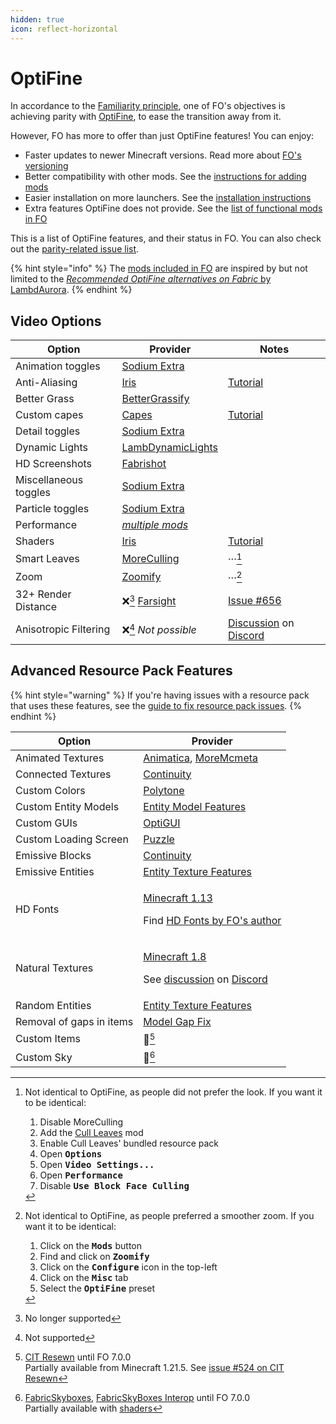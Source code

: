 ```yaml
---
hidden: true
icon: reflect-horizontal
---
```


# OptiFine

In accordance to the [Familiarity principle](./#familiarity), one of FO's objectives is achieving parity with [OptiFine](https://optifine.net/), to ease the transition away from it.

However, FO has more to offer than just OptiFine features! You can enjoy:

* Faster updates to newer Minecraft versions. Read more about [FO's versioning](versioning.md)
* Better compatibility with other mods. See the [instructions for adding mods](../how-to/add-mods/)
* Easier installation on more launchers. See the [installation instructions](../how-to/install/)
* Extra features OptiFine does not provide. See the [list of functional mods in FO](../info/mods/#functional)

This is a list of OptiFine features, and their status in FO. You can also check out the [parity-related issue list](https://github.com/Fabulously-Optimized/fabulously-optimized/issues?q=is:issue%20is:open%20label:parity).

{% hint style="info" %}
The [mods included in FO](../info/mods/) are inspired by but not limited to the [_Recommended OptiFine alternatives on Fabric_ by LambdAurora](https://optifine.alternatives.lambdaurora.dev/).
{% endhint %}

## Video Options

| Option                | Provider                                                                            | Notes                                                                                                                                        |
| --------------------- | ----------------------------------------------------------------------------------- | -------------------------------------------------------------------------------------------------------------------------------------------- |
| Animation toggles     | [Sodium Extra](https://www.curseforge.com/minecraft/mc-mods/sodium-extra)           |                                                                                                                                              |
| Anti-Aliasing         | [Iris](https://www.curseforge.com/minecraft/mc-mods/irisshaders)                    | [Tutorial](../info/mods/shaders.md)                                                                                                          |
| Better Grass          | [BetterGrassify](https://curseforge.com/minecraft/mc-mods/bettergrassify)           |                                                                                                                                              |
| Custom capes          | [Capes](https://www.curseforge.com/minecraft/mc-mods/capes)                         | [Tutorial](../info/mods/capes.md)                                                                                                            |
| Detail toggles        | [Sodium Extra](https://www.curseforge.com/minecraft/mc-mods/sodium-extra)           |                                                                                                                                              |
| Dynamic Lights        | [LambDynamicLights](https://www.curseforge.com/minecraft/mc-mods/lambdynamiclights) |                                                                                                                                              |
| HD Screenshots        | [Fabrishot](https://www.curseforge.com/minecraft/mc-mods/fabrishot)                 |                                                                                                                                              |
| Miscellaneous toggles | [Sodium Extra](https://www.curseforge.com/minecraft/mc-mods/sodium-extra)           |                                                                                                                                              |
| Particle toggles      | [Sodium Extra](https://www.curseforge.com/minecraft/mc-mods/sodium-extra)           |                                                                                                                                              |
| Performance           | [_multiple mods_](../info/mods/#smooth)                                             |                                                                                                                                              |
| Shaders               | [Iris](https://www.curseforge.com/minecraft/mc-mods/irisshaders)                    | [Tutorial](../info/mods/shaders.md)                                                                                                          |
| Smart Leaves          | [MoreCulling](https://www.curseforge.com/minecraft/mc-mods/moreculling)             | ···[^1]                                                                                                                                      |
| Zoom                  | [Zoomify](https://www.curseforge.com/minecraft/mc-mods/zoomify)                     | ···[^2]                                                                                                                                      |
| 32+ Render Distance   | ❌[^3] [Farsight](https://www.curseforge.com/minecraft/mc-mods/farsight-fabric)      | [Issue #656](https://github.com/Fabulously-Optimized/fabulously-optimized/issues/656)                                                        |
| Anisotropic Filtering | ❌[^4] _Not possible_                                                                | [Discussion](https://discord.com/channels/756612889787498627/876567546390777856/978673913770950687) on [Discord](https://discord.gg/7rnTYXu) |

## Advanced Resource Pack Features

{% hint style="warning" %}
If you're having issues with a resource pack that uses these features, see the [guide to fix resource pack issues](../info/resource-packs/issues.md).
{% endhint %}

| Option                   | Provider                                                                                                                                                                                                                                                                  |
| ------------------------ | ------------------------------------------------------------------------------------------------------------------------------------------------------------------------------------------------------------------------------------------------------------------------- |
| Animated Textures        | [Animatica](https://www.curseforge.com/minecraft/mc-mods/animatica), [MoreMcmeta](https://www.curseforge.com/minecraft/mc-mods/moremcmeta-fabric)                                                                                                                         |
| Connected Textures       | [Continuity](https://www.curseforge.com/minecraft/mc-mods/continuity)                                                                                                                                                                                                     |
| Custom Colors            | [Polytone](https://www.curseforge.com/minecraft/mc-mods/polytone)                                                                                                                                                                                                         |
| Custom Entity Models     | [Entity Model Features](https://www.curseforge.com/minecraft/mc-mods/entity-model-features)                                                                                                                                                                               |
| Custom GUIs              | [OptiGUI](https://www.curseforge.com/minecraft/mc-mods/optigui)                                                                                                                                                                                                           |
| Custom Loading Screen    | [Puzzle](https://www.curseforge.com/minecraft/mc-mods/puzzle)                                                                                                                                                                                                             |
| Emissive Blocks          | [Continuity](https://www.curseforge.com/minecraft/mc-mods/continuity)                                                                                                                                                                                                     |
| Emissive Entities        | [Entity Texture Features](https://www.curseforge.com/minecraft/mc-mods/entity-texture-features-fabric)                                                                                                                                                                    |
| HD Fonts                 | <p><a href="https://minecraft.wiki/w/Java_Edition_1.13-pre6#Changes">Minecraft 1.13</a></p><p>Find <a href="https://www.curseforge.com/members/robotkoer">HD Fonts by FO's author</a></p>                                                                        |
| Natural Textures         | <p><a href="https://minecraft.wiki/w/Java_Edition_14w17a#General_2">Minecraft 1.8</a></p><p>See <a href="https://discord.com/channels/859124104644788234/1148531768157290537/1148531768157290537">discussion</a> on <a href="https://download.fo/discord">Discord</a></p> |
| Random Entities          | [Entity Texture Features](https://www.curseforge.com/minecraft/mc-mods/entity-texture-features-fabric)                                                                                                                                                                    |
| Removal of gaps in items | [Model Gap Fix](https://www.curseforge.com/minecraft/mc-mods/model-gap-fix)                                                                                                                                                                                               |
| Custom Items             | 🚧[^5]                                                                                                                                                                                                                                                                    |
| Custom Sky               | 🚧[^6]                                                                                                                                                                                                                                                                    |

[^1]: Not identical to OptiFine, as people did not prefer the look. If you want it to be identical:

    1. Disable MoreCulling
    2. Add the [Cull Leaves](https://www.curseforge.com/minecraft/mc-mods/cull-leaves) mod
    3. Enable Cull Leaves' bundled resource pack
    4. Open <kbd>**Options**</kbd>
    5. Open <kbd>**Video Settings...**</kbd>
    6. Open <kbd>**Performance**</kbd>
    7. Disable <kbd>**Use Block Face Culling**</kbd>

[^2]: Not identical to OptiFine, as people preferred a smoother zoom. If you want it to be identical:

    1. Click on the <kbd>**Mods**</kbd> button
    2. Find and click on <kbd>**Zoomify**</kbd>
    3. Click on the <kbd>**Configure**</kbd> icon in the top-left
    4. Click on the <kbd>**Misc**</kbd> tab
    5. Select the <kbd>**OptiFine**</kbd> preset

[^3]: No longer supported

[^4]: Not supported

[^5]: [CIT Resewn](https://www.curseforge.com/minecraft/mc-mods/cit-resewn) until FO 7.0.0\
    Partially available from Minecraft 1.21.5. See [issue #524 on CIT Resewn](https://github.com/SHsuperCM/CITResewn/issues/524)

[^6]: [FabricSkyboxes](https://www.curseforge.com/minecraft/mc-mods/fabricskyboxes), [FabricSkyBoxes Interop](https://www.curseforge.com/minecraft/mc-mods/fabricskyboxes-interop) until FO 7.0.0\
    Partially available with [shaders](../info/mods/shaders.md)
